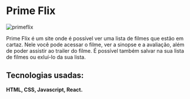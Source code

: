 # Prime Flix

![primeflix](https://github.com/fernandavcampos/PrimeFlix/assets/63258830/6eb33c5b-7e5d-473a-b0f3-ad1793122e63)

Prime Flix é um site onde é possível ver uma lista de filmes que estão em cartaz.
Nele você pode acessar o filme, ver a sinopse e a avaliação, além de poder assistir ao trailer do filme.
É possível também salvar na sua lista de filmes ou exluí-lo da sua lista.


## Tecnologias usadas: 
**HTML, CSS, Javascript, React.**
